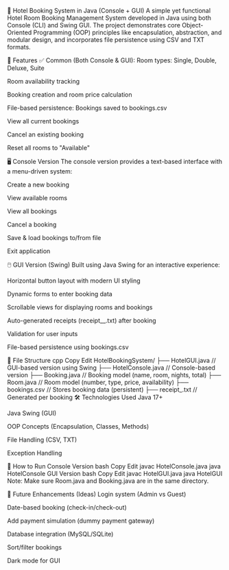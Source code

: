 🏨 Hotel Booking System in Java (Console + GUI)
A simple yet functional Hotel Room Booking Management System developed in Java using both Console (CLI) and Swing GUI. The project demonstrates core Object-Oriented Programming (OOP) principles like encapsulation, abstraction, and modular design, and incorporates file persistence using CSV and TXT formats.

📌 Features
✅ Common (Both Console & GUI):
Room types: Single, Double, Deluxe, Suite

Room availability tracking

Booking creation and room price calculation

File-based persistence: Bookings saved to bookings.csv

View all current bookings

Cancel an existing booking

Reset all rooms to "Available"

🖥️ Console Version
The console version provides a text-based interface with a menu-driven system:

Create a new booking

View available rooms

View all bookings

Cancel a booking

Save & load bookings to/from file

Exit application

🖱️ GUI Version (Swing)
Built using Java Swing for an interactive experience:

Horizontal button layout with modern UI styling

Dynamic forms to enter booking data

Scrollable views for displaying rooms and bookings

Auto-generated receipts (receipt_<name>_<room>.txt) after booking

Validation for user inputs

File-based persistence using bookings.csv

📂 File Structure
cpp
Copy
Edit
HotelBookingSystem/
├── HotelGUI.java       // GUI-based version using Swing
├── HotelConsole.java   // Console-based version
├── Booking.java        // Booking model (name, room, nights, total)
├── Room.java           // Room model (number, type, price, availability)
├── bookings.csv        // Stores booking data (persistent)
├── receipt_<name>.txt  // Generated per booking
🛠️ Technologies Used
Java 17+

Java Swing (GUI)

OOP Concepts (Encapsulation, Classes, Methods)

File Handling (CSV, TXT)

Exception Handling

🚀 How to Run
Console Version
bash
Copy
Edit
javac HotelConsole.java
java HotelConsole
GUI Version
bash
Copy
Edit
javac HotelGUI.java
java HotelGUI
Note: Make sure Room.java and Booking.java are in the same directory.

🎯 Future Enhancements (Ideas)
Login system (Admin vs Guest)

Date-based booking (check-in/check-out)

Add payment simulation (dummy payment gateway)

Database integration (MySQL/SQLite)

Sort/filter bookings

Dark mode for GUI
